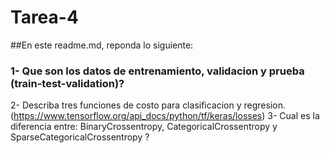# Tarea-4

##En este readme.md, reponda lo siguiente:
### 1- Que son los datos de entrenamiento, validacion y prueba (train-test-validation)?
2- Describa tres funciones de costo para clasificacion y regresion. (https://www.tensorflow.org/api_docs/python/tf/keras/losses)
3-  Cual es la diferencia entre: BinaryCrossentropy, CategoricalCrossentropy y SparseCategoricalCrossentropy ?
